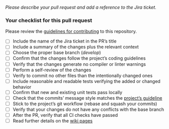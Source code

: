 *Please describe your pull request and add a reference to the Jira ticket.*

### Your checklist for this pull request
Please review the [guidelines for contributing](../CONTRIBUTING.md) to this repository.

- [ ] Include the name of the Jira ticket in the PR’s title
- [ ] Include a summary of the changes plus the relevant context
- [ ] Choose the proper base branch (*develop*)
- [ ] Confirm that the changes follow the project’s coding guidelines
- [ ] Verify that the changes generate no compiler or linter warnings
- [ ] Perform a self-review of the changes
- [ ] Verify to commit no other files than the intentionally changed ones
- [ ] Include reasonable and readable tests verifying the added or changed behavior
- [ ] Confirm that new and existing unit tests pass locally
- [ ] Check that the commits’ message style matches the [project’s guideline](https://github.com/Catrobat/Catroid/wiki/Commit-Message-Guidelines)
- [ ] Stick to the project’s git workflow (rebase and squash your commits)
- [ ] Verify that your changes do not have any conflicts with the base branch
- [ ] After the PR, verify that all CI checks have passed
- [ ] Read further details on the [wiki pages](https://github.com/Catrobat/Catroid/wiki/)
